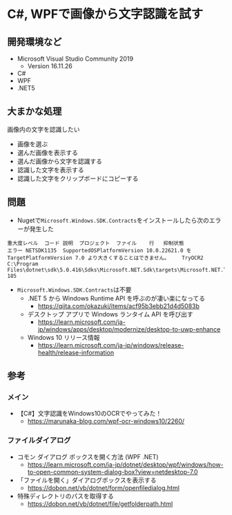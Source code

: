 ﻿# C#, WPFで画像から文字認識を試す

## 開発環境など

- Microsoft Visual Studio Community 2019
  - Version 16.11.26
- C#
- WPF
- .NET5

## 大まかな処理

画像内の文字を認識したい

- 画像を選ぶ
- 選んだ画像を表示する
- 選んだ画像から文字を認識する
- 認識した文字を表示する
- 認識した文字をクリップボードにコピーする

## 問題

- Nugetで`Microsoft.Windows.SDK.Contracts`をインストールしたら次のエラーが発生した
```
重大度レベル	コード	説明	プロジェクト	ファイル	行	抑制状態
エラー	NETSDK1135	SupportedOSPlatformVersion 10.0.22621.0 を TargetPlatformVersion 7.0 より大きくすることはできません。	TryOCR2	C:\Program Files\dotnet\sdk\5.0.416\Sdks\Microsoft.NET.Sdk\targets\Microsoft.NET.TargetFrameworkInference.targets	185	
```
- `Microsoft.Windows.SDK.Contracts`は不要
  - .NET 5 から Windows Runtime API を呼ぶのが凄い楽になってる
    - https://qiita.com/okazuki/items/acf95b3ebb21d4d5083b
  - デスクトップ アプリで Windows ランタイム API を呼び出す
    - https://learn.microsoft.com/ja-jp/windows/apps/desktop/modernize/desktop-to-uwp-enhance
  - Windows 10 リリース情報
    - https://learn.microsoft.com/ja-jp/windows/release-health/release-information

## 参考

### メイン

- 【C#】文字認識をWindows10のOCRでやってみた！
  - https://marunaka-blog.com/wpf-ocr-windows10/2260/

### ファイルダイアログ

- コモン ダイアログ ボックスを開く方法 (WPF .NET)
  - https://learn.microsoft.com/ja-jp/dotnet/desktop/wpf/windows/how-to-open-common-system-dialog-box?view=netdesktop-7.0
- 「ファイルを開く」ダイアログボックスを表示する
  - https://dobon.net/vb/dotnet/form/openfiledialog.html
- 特殊ディレクトリのパスを取得する
  - https://dobon.net/vb/dotnet/file/getfolderpath.html